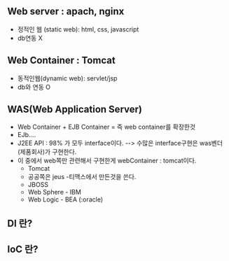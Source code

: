## Web server : apach, nginx 

* 정적인 웹 (static web): html, css, javascript
* db연동 X



## Web Container : Tomcat

* 동적인웹(dynamic web): servlet/jsp
* db와 연동 O 



## WAS(Web Application Server)

* Web Container + EJB Container = 즉 web container를 확장한것
* EJb....
* J2EE API : 98% 가 모두 interface이다. --> 수많은 interface구현은 was벤더(제품회사)가 구현한다. 
* 이 중에서 web쪽만 관련해서 구현한게 webContainer : tomcat이다. 
  * Tomcat
  * 공공쪽은 jeus -티맥스에서 만든것을 쓴다. 
  * JBOSS
  * Web Sphere - IBM
  * Web Logic - BEA (:oracle)



## DI 란? 



## IoC 란? 

